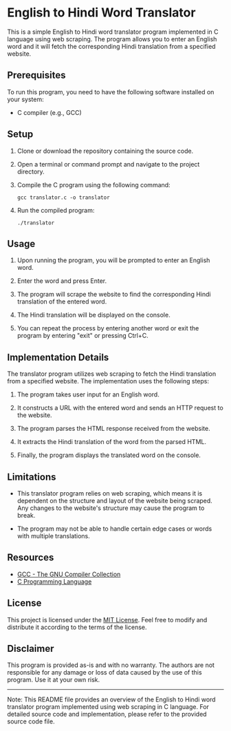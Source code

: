  # English to Hindi Word Translator

This is a simple English to Hindi word translator program implemented in C language using web scraping. The program allows you to enter an English word and it will fetch the corresponding Hindi translation from a specified website.

## Prerequisites 

To run this program, you need to have the following software installed on your system: 

- C compiler (e.g., GCC)

## Setup

1. Clone or download the repository containing the source code.

2. Open a terminal or command prompt and navigate to the project directory.

3. Compile the C program using the following command:

   ```
   gcc translator.c -o translator
   ```

4. Run the compiled program:

   ```
   ./translator
   ```

## Usage

1. Upon running the program, you will be prompted to enter an English word.

2. Enter the word and press Enter.

3. The program will scrape the website to find the corresponding Hindi translation of the entered word.

4. The Hindi translation will be displayed on the console.

5. You can repeat the process by entering another word or exit the program by entering "exit" or pressing Ctrl+C.

## Implementation Details

The translator program utilizes web scraping to fetch the Hindi translation from a specified website. The implementation uses the following steps:

1. The program takes user input for an English word.

2. It constructs a URL with the entered word and sends an HTTP request to the website.

3. The program parses the HTML response received from the website.

4. It extracts the Hindi translation of the word from the parsed HTML.

5. Finally, the program displays the translated word on the console.

## Limitations

- This translator program relies on web scraping, which means it is dependent on the structure and layout of the website being scraped. Any changes to the website's structure may cause the program to break.

- The program may not be able to handle certain edge cases or words with multiple translations.

## Resources

- [GCC - The GNU Compiler Collection](https://gcc.gnu.org/)
- [C Programming Language](https://en.wikipedia.org/wiki/C_(programming_language))

## License

This project is licensed under the [MIT License](LICENSE). Feel free to modify and distribute it according to the terms of the license.

## Disclaimer

This program is provided as-is and with no warranty. The authors are not responsible for any damage or loss of data caused by the use of this program. Use it at your own risk.

---

Note: This README file provides an overview of the English to Hindi word translator program implemented using web scraping in C language. For detailed source code and implementation, please refer to the provided source code file.
